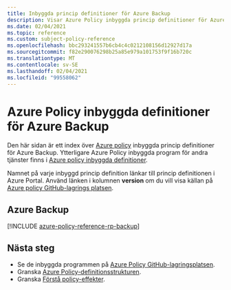 ```yaml
---
title: Inbyggda princip definitioner för Azure Backup
description: Visar Azure Policy inbyggda princip definitioner för Azure Backup. Dessa inbyggda princip definitioner tillhandahåller vanliga metoder för att hantera dina Azure-resurser.
ms.date: 02/04/2021
ms.topic: reference
ms.custom: subject-policy-reference
ms.openlocfilehash: bbc293241557b6cb4c4c0212108156d12927d17a
ms.sourcegitcommit: f82e290076298b25a85e979a101753f9f16b720c
ms.translationtype: MT
ms.contentlocale: sv-SE
ms.lasthandoff: 02/04/2021
ms.locfileid: "99558062"
---
```

# <a name="azure-policy-built-in-definitions-for-azure-backup"></a>Azure Policy inbyggda definitioner för Azure Backup

Den här sidan är ett index över [Azure policy](../governance/policy/overview.md) inbyggda princip definitioner för Azure Backup. Ytterligare Azure Policy inbyggda program för andra tjänster finns i [Azure policy inbyggda definitioner](../governance/policy/samples/built-in-policies.md).

Namnet på varje inbyggd princip definition länkar till princip definitionen i Azure Portal. Använd länken i kolumnen **version** om du vill visa källan på [Azure policy GitHub-lagrings platsen](https://github.com/Azure/azure-policy).

## <a name="azure-backup"></a>Azure Backup

[!INCLUDE [azure-policy-reference-rp-backup](../../includes/policy/reference/byrp/microsoft.recoveryservices.md)]

## <a name="next-steps"></a>Nästa steg

- Se de inbyggda programmen på [Azure Policy GitHub-lagringsplatsen](https://github.com/Azure/azure-policy).
- Granska [Azure Policy-definitionsstrukturen](../governance/policy/concepts/definition-structure.md).
- Granska [Förstå policy-effekter](../governance/policy/concepts/effects.md).
